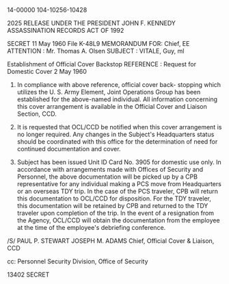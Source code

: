 14-00000
104-10256-10428

2025 RELEASE UNDER THE PRESIDENT JOHN F. KENNEDY ASSASSINATION RECORDS ACT OF 1992

SECRET
11 May 1960
File K-48L9
MEMORANDUM FOR: Chief, EE
ATTENTION : Mr. Thomas A. Olsen
SUBJECT : VITALE, Guy, ml

Establishment of Official Cover Backstop
REFERENCE : Request for Domestic Cover 2 May 1960

1. In compliance with above reference, official cover back-
stopping which utilizes the U. S. Army Element, Joint Operations
Group
has been established for the above-named individual. All information
concerning this cover arrangement is available in the Official Cover
and Liaison Section, CCD.

2. It is requested that OCL/CCD be notified when this cover
arrangement is no longer required. Any changes in the Subject's
Headquarters status should be coordinated with this office for the
determination of need for continued documentation and cover.

3. Subject has been issued Unit ID Card No. 3905 for
domestic use only. In accordance with arrangements made with Offices
of Security and Personnel, the above documentation will be picked up
by a CPB representative for any individual making a PCS move from
Headquarters or an overseas TDY trip. In the case of the PCS traveler,
CPB will return this documentation to OCL/CCD for disposition. For
the TDY traveler, this documentation will be retained by CPB and
returned to the TDY traveler upon completion of the trip. In the event
of a resignation from the Agency, OCL/CCD will obtain the documentation
from the employee at the time of the employee's debriefing conference.

/S/ PAUL P. STEWART
JOSEPH M. ADAMS
Chief, Official Cover & Liaison, CCD

cc: Personnel Security Division,
Office of Security

13402
SECRET
